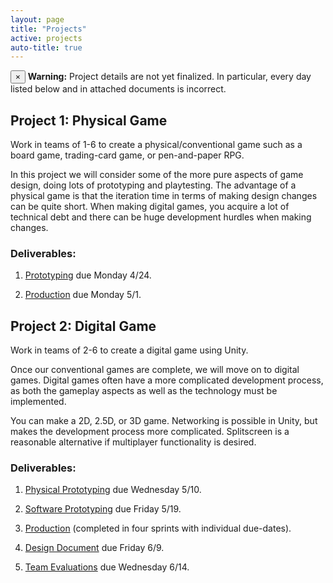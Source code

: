 ```yaml
---
layout: page
title: "Projects"
active: projects
auto-title: true
---
```



<div class="alert alert-dismissible alert-warning">
  <button type="button" class="close" data-dismiss="alert">&times;</button>
  <strong>Warning:</strong> Project details are not yet finalized.
  In particular, every day listed below and in attached documents is incorrect.
</div>


## Project 1: Physical Game

Work in teams of 1-6 to create a physical/conventional game such as a board game, trading-card game, or pen-and-paper RPG.

In this project we will consider some of the more pure aspects of game design, doing lots of prototyping and playtesting.
The advantage of a physical game is that the iteration time in terms of making design changes can be quite short.
When making digital games, you acquire a lot of technical debt and there can be huge development hurdles when making changes.

### Deliverables:

1. [Prototyping](physical/1/) due Monday 4/24.

2. [Production](physical/2/) due Monday 5/1.



## Project 2: Digital Game

Work in teams of 2-6 to create a digital game using Unity.

Once our conventional games are complete, we will move on to digital games.
Digital games often have a more complicated development process,
as both the gameplay aspects as well as the technology must be implemented.

You can make a 2D, 2.5D, or 3D game.
Networking is possible in Unity, but makes the development process more complicated.
Splitscreen is a reasonable alternative if multiplayer functionality is desired.

### Deliverables:

1. [Physical Prototyping](digital/1/) due Wednesday 5/10.

2. [Software Prototyping](digital/2/) due Friday 5/19.

3. [Production](digital/3/) (completed in four sprints with individual due-dates).

4. [Design Document](digital/4/) due Friday 6/9.

5. [Team Evaluations](digital/5/) due Wednesday 6/14.

